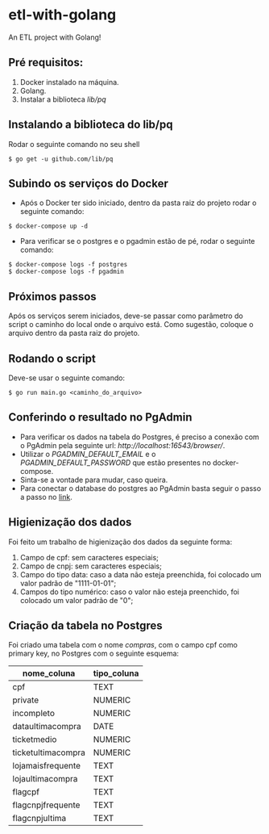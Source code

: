 # etl-with-golang
An ETL project with Golang!

## Pré requisitos:
1) Docker instalado na máquina.
2) Golang.
3) Instalar a biblioteca *lib/pq*

## Instalando a biblioteca do lib/pq
Rodar o seguinte comando no seu shell
```
$ go get -u github.com/lib/pq
```

## Subindo os serviços do Docker
- Após o Docker ter sido iniciado, dentro da pasta raiz do projeto rodar o seguinte comando:
```
$ docker-compose up -d
```
- Para verificar se o postgres e o pgadmin estão de pé, rodar o seguinte comando:
```
$ docker-compose logs -f postgres
$ docker-compose logs -f pgadmin
```

## Próximos passos
Após os serviços serem iniciados, deve-se passar como parâmetro do script o caminho do local onde o arquivo está. Como sugestão, coloque o arquivo dentro da pasta raiz do projeto.

## Rodando o script
Deve-se usar o seguinte comando:
```
$ go run main.go <caminho_do_arquivo>
```

## Conferindo o resultado no PgAdmin
* Para verificar os dados na tabela do Postgres, é preciso a conexão com o PgAdmin pela seguinte url: *http://localhost:16543/browser/*.
* Utilizar o *PGADMIN_DEFAULT_EMAIL* e o *PGADMIN_DEFAULT_PASSWORD* que estão presentes no docker-compose.
* Sinta-se a vontade para mudar, caso queira.
* Para conectar o database do postgres ao PgAdmin basta seguir o passo a passo no [link](https://renatogroffe.medium.com/postgresql-docker-executando-uma-inst%C3%A2ncia-e-o-pgadmin-4-a-partir-de-containers-ad783e85b1a4).

## Higienização dos dados
Foi feito um trabalho de higienização dos dados da seguinte forma:
1) Campo de cpf: sem caracteres especiais;
2) Campo de cnpj: sem caracteres especiais;
3) Campo do tipo data: caso a data não esteja preenchida, foi colocado um valor padrão de "1111-01-01";
4) Campos do tipo numérico: caso o valor não esteja preenchido, foi colocado um valor padrão de "0";

## Criação da tabela no Postgres
Foi criado uma tabela com o nome *compras*, com o campo cpf como primary key, no Postgres com o seguinte esquema:

| nome_coluna | tipo_coluna |
| ----------- | ----------- |
| cpf | TEXT |
| private | NUMERIC |
| incompleto | NUMERIC |
| dataultimacompra | DATE |
| ticketmedio | NUMERIC |
| ticketultimacompra | NUMERIC |
| lojamaisfrequente | TEXT |
| lojaultimacompra | TEXT |
| flagcpf | TEXT |
| flagcnpjfrequente | TEXT |
| flagcnpjultima | TEXT |